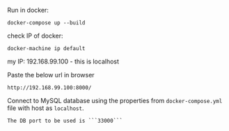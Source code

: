Run in docker:
```
docker-compose up --build
```
check IP of docker:
```
docker-machine ip default
```

my IP:
192.168.99.100 - this is localhost

Paste the below url in browser
```
http://192.168.99.100:8000/
```
Connect to MySQL database using the properties from ```docker-compose.yml``` file with host as ```localhost```.
```
The DB port to be used is ```33000``` 

